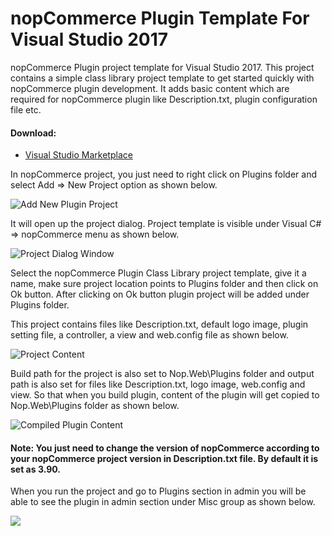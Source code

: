 # nopCommerce Plugin Template For Visual Studio 2017

nopCommerce Plugin project template for Visual Studio 2017. This project contains a simple class library project template  to get started quickly with nopCommerce plugin development. It adds basic content which are required for nopCommerce plugin like Description.txt, plugin configuration file etc.

#### Download:
- [Visual Studio Marketplace](https://marketplace.visualstudio.com/items?itemName=ManojSunilKulkarni.nopCommercePluginTemplate-19038)

In nopCommerce project, you just need to right click on Plugins folder and select Add => New Project option as shown below.

![Add New Plugin Project](https://raw.githubusercontent.com/manojkulkarni30/nopCommercePluginTemplate2017/master/ScreenShots/AddNewPluginProject.png)

It will open up the project dialog. Project template is visible under Visual C# => nopCommerce menu as shown below. 

![Project Dialog Window](https://raw.githubusercontent.com/manojkulkarni30/nopCommercePluginTemplate2017/master/ScreenShots/ProjectDialogWindow.png)

Select the nopCommerce Plugin Class Library project template, give it a name, make sure project location points to Plugins folder and then click on Ok button. After clicking on Ok button plugin project will be added under Plugins folder.

This project contains files like Description.txt, default logo image, plugin setting file, a controller, a view and web.config file as shown below.

![Project Content](https://raw.githubusercontent.com/manojkulkarni30/nopCommercePluginTemplate2017/master/ScreenShots/ProjectContent.png)

Build path for the project is also set to Nop.Web\Plugins folder and output path is also set for files like Description.txt, logo image, web.config and view. So that when you build plugin, content of the plugin will get copied to Nop.Web\Plugins folder as shown below.

![Compiled Plugin Content](https://raw.githubusercontent.com/manojkulkarni30/nopCommercePluginTemplate2017/master/ScreenShots/CompiledPlugin.png)

#### Note: You just need to change the version of nopCommerce according to your nopCommerce project version in Description.txt file. By default it is set as 3.90.

When you run the project and go to Plugins section in admin you will be able to see the plugin in admin section under Misc group as shown below.

![](https://raw.githubusercontent.com/manojkulkarni30/nopCommercePluginTemplate2017/master/ScreenShots/PluginList.png)
